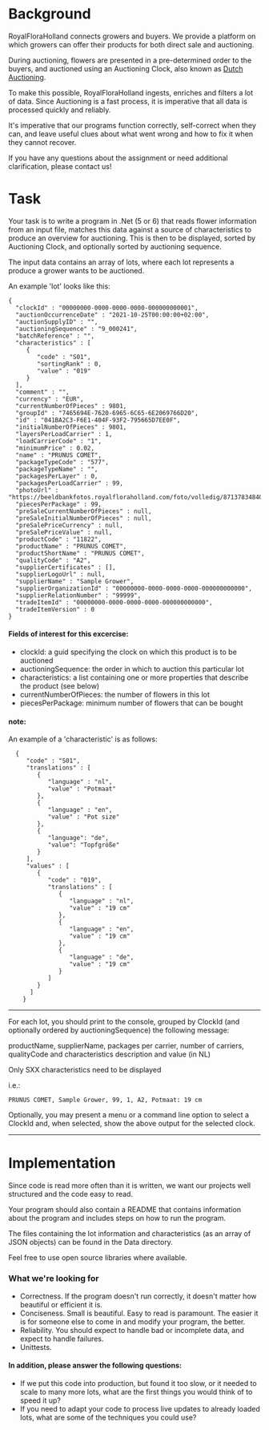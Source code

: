 # Background

RoyalFloraHolland connects growers and buyers. We provide a platform on which growers can offer their products for both direct sale and auctioning. 

During auctioning, flowers are presented in a pre-determined order to the buyers, and auctioned using an Auctioning Clock, also known as [Dutch Auctioning](https://en.wikipedia.org/wiki/Dutch_auction).

To make this possible, RoyalFloraHolland ingests, enriches and filters a lot of data. Since Auctioning is a fast process, it is imperative that all data is processed quickly and reliably.

It's imperative that our programs function correctly, self-correct when they can, and leave useful clues about what went wrong and how to fix it when they cannot recover.

If you have any questions about the assignment or need additional clarification, please contact us!

# Task

Your task is to write a program in .Net (5 or 6) that reads flower information from an input file, matches this data against a source of characteristics to produce an overview for auctioning. This is then to be displayed, sorted by Auctioning Clock, and optionally sorted by auctioning sequence. 

The input data contains an array of lots, where each lot represents a produce a grower wants to be auctioned.

An example 'lot' looks like this:

```
{
  "clockId" : "00000000-0000-0000-0000-000000000001",
  "auctionOccurrenceDate" : "2021-10-25T00:00:00+02:00",
  "auctionSupplyID" : "",
  "auctioningSequence" : "9_000241",
  "batchReference" : "",
  "characteristics" : [
     {
        "code" : "S01",
        "sortingRank" : 0,
        "value" : "019"
     }
  ],
  "comment" : "",
  "currency" : "EUR",
  "currentNumberOfPieces" : 9801,
  "groupId" : "7465694E-7620-6965-6C65-6E2069766D20",
  "id" : "041BA2C3-F6E1-404F-93F2-795665D7EE0F",
  "initialNumberOfPieces" : 9801,
  "layersPerLoadCarrier" : 1,
  "loadCarrierCode" : "1",
  "minimumPrice" : 0.02,
  "name" : "PRUNUS COMET",
  "packageTypeCode" : "577",
  "packageTypeName" : "",
  "packagesPerLayer" : 0,
  "packagesPerLoadCarrier" : 99,
  "photoUrl" : "https://beeldbankfotos.royalfloraholland.com/foto/volledig/8713783484074PAARS",
  "piecesPerPackage" : 99,
  "preSaleCurrentNumberOfPieces" : null,
  "preSaleInitialNumberOfPieces" : null,
  "preSalePriceCurrency" : null,
  "preSalePriceValue" : null,
  "productCode" : "11822",
  "productName" : "PRUNUS COMET",
  "productShortName" : "PRUNUS COMET",
  "qualityCode" : "A2",
  "supplierCertificates" : [],
  "supplierLogoUrl" : null,
  "supplierName" : "Sample Grower",
  "supplierOrganizationId" : "00000000-0000-0000-0000-000000000000",
  "supplierRelationNumber" : "99999",
  "tradeItemId" : "00000000-0000-0000-0000-000000000000",
  "tradeItemVersion" : 0
}
```

#### Fields of interest for this excercise:
 - clockId: a guid specifying the clock on which this product is to be auctioned
 - auctioningSequence: the order in which to auction this particular lot
 - characteristics: a list containing one or more properties that describe the product (see below)
 - currentNumberOfPieces: the number of flowers in this lot
 - piecesPerPackage: minimum number of flowers that can be bought

#### note:


An example of a 'characteristic' is as follows:
```
  {
     "code" : "S01",
     "translations" : [
        {
           "language" : "nl",
           "value" : "Potmaat"
        },
        {
           "language" : "en",
           "value" : "Pot size"
        },
        {
           "language": "de",
           "value": "Topfgröße"
        }
     ],
     "values" : [
        {
           "code" : "019",
           "translations" : [
              {
                 "language" : "nl",
                 "value" : "19 cm"
              },
              {
                 "language" : "en",
                 "value" : "19 cm"
              },
              {
                 "language" : "de",
                 "value" : "19 cm"
              }
           ]
        }
      ]
    }
```
---

For each lot, you should print to the console, grouped by ClockId (and optionally ordered by auctioningSequence) the following message:

productName, supplierName, packages per carrier, number of carriers, qualityCode and characteristics description and value (in NL)

Only SXX characteristics need to be displayed

i.e.:

```
PRUNUS COMET, Sample Grower, 99, 1, A2, Potmaat: 19 cm
```

Optionally, you may present a menu or a command line option to select a ClockId and, when selected, show the above output for the selected clock.

---

# Implementation

Since code is read more often than it is written, we want our projects well structured and the code easy to read.

Your program should also contain a README that contains information about the program and includes steps on how to run the program.

The files containing the lot information and characteristics (as an array of JSON objects) can be found in the Data directory.

Feel free to use open source libraries where available.

### What we're looking for
 - Correctness. If the program doesn't run correctly, it doesn't matter how beautiful or efficient it is.
 - Conciseness. Small is beautiful. Easy to read is paramount. The easier it is for someone else to come in and modify your program, the better.
 - Reliability. You should expect to handle bad or incomplete data, and expect to handle failures.
 - Unittests.

#### In addition, please answer the following questions:
 - If we put this code into production, but found it too slow, or it needed to scale to many more lots, what are the first things you would think of to speed it up?
 - If you need to adapt your code to process live updates to already loaded lots, what are some of the techniques you could use?


